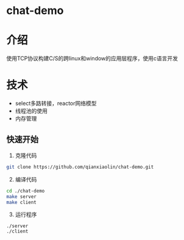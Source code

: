 # chat-demo
# 介绍
使用TCP协议构建C/S的跨linux和window的应用层程序，使用c语言开发

# 技术
- select多路转接，reactor网络模型
- 线程池的使用
- 内存管理


## 快速开始
1. 克隆代码
```bash
git clone https://github.com/qianxiaolin/chat-demo.git
```
2. 编译代码
```bash
cd ./chat-demo
make server
make client
```
3. 运行程序
```
./server
./client
```
